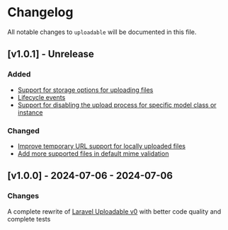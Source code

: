 # Changelog

All notable changes to `uploadable` will be documented in this file.

## [v1.0.1] - Unrelease

### Added
- [Support for storage options for uploading files](https://github.com/nadlambino/laravel-uploadable/commit/ccc5c441efea8cf3b23d11e1684549294b2639ea)
- [Lifecycle events](https://github.com/nadlambino/laravel-uploadable/commit/562f1fe822a55b3d7892faa08bbf4c4aebc19b3d)
- [Support for disabling the upload process for specific model class or instance](https://github.com/nadlambino/laravel-uploadable/commit/1e225aaa2d9c09f5b8a25ebaaf026700c67fa9c3)

### Changed
- [Improve temporary URL support for locally uploaded files](https://github.com/nadlambino/laravel-uploadable/commit/407ee133513530e5a87dc9782eb0fb5f9fc8f9d3)
- [Add more supported files in default mime validation](https://github.com/nadlambino/laravel-uploadable/commit/0523ffebc662d98b57ba3b02fa5c42ea17b03ba4)

## [v1.0.0] - 2024-07-06 - 2024-07-06

### Changes

A complete rewrite of [Laravel Uploadable v0](https://github.com/nadlambino/laravel-uploadable-v0) with better code quality and complete tests
